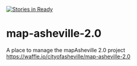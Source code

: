 [![Stories in Ready](https://badge.waffle.io/cityofasheville/map-asheville-2.0.png?label=ready&title=Ready)](https://waffle.io/cityofasheville/map-asheville-2.0)
# map-asheville-2.0
A place to manage the mapAsheville 2.0 project
https://waffle.io/cityofasheville/map-asheville-2.0
